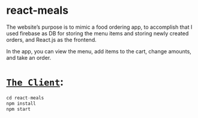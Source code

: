 # react-meals
The website’s purpose is to mimic a food ordering app, to accomplish that I used firebase as DB for storing the menu items and storing newly created orders, and React.js as the frontend.

In the app, you can view the menu, add items to the cart, change amounts, and take an order.
# [`The Client`](src/index.js):
```javascript
cd react-meals
npm install
npm start
```
